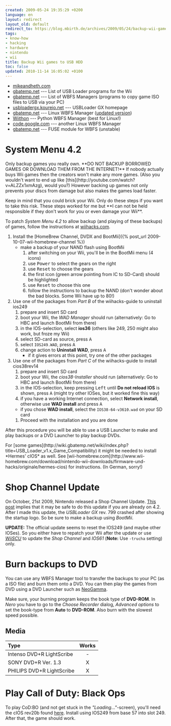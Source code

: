 ```yaml
---
created: 2009-05-24 19:35:29 +0200
language: en
layout: redirect
layout_old: default
redirect_to: https://blog.mbirth.de/archives/2009/05/24/backup-wii-games-to-usb-hdd.html
tags:
- know-how
- hacking
- hardware
- nintendo
- wii
title: Backup Wii games to USB HDD
toc: false
updated: 2010-11-14 16:05:02 +0100
---
```


* [mikeandheth.com](http://www.mikeandheth.com/games/97-connect-wii-usb-hard-drive.html)
* [gbatemp.net](http://wiki.gbatemp.net/wiki/index.php?title=USB_Loader_Releases) --- List of USB Loader programs for the Wii
* [gbatemp.net](http://wiki.gbatemp.net/wiki/index.php?title=WBFS_Managers) --- List of WBFS Managers (programs to copy game ISO files to USB via your PC)
* [usbloadergx.koureio.net](http://usbloadergx.koureio.net/) --- USBLoader GX homepage
* [gbatemp.net](http://gbatemp.net/index.php?showtopic=144844) --- Linux WBFS Manager ([updated version](http://gbatemp.net/index.php?showtopic=145747&hl=cojiro))
* [Wiithon](https://launchpad.net/wiithon) --- Python WBFS Manager (best for Linux!)
* [code.google.com](http://code.google.com/p/linux-wbfs-manager/) --- another Linux WBFS Manager
* [gbatemp.net](http://gbatemp.net/index.php?showtopic=146731&hl=linux) --- FUSE module for WBFS (unstable)


System Menu 4.2
===============

<p><div class="notewarning" markdown="1">
Only backup games you really own. **DO NOT BACKUP BORROWED GAMES OR DOWNLOAD THEM FROM THE INTERNET!** If nobody
actually buys Wii games then the creators won't make any more games. (Also you wouldn't want to end up like [this](http://youtube.com/watch?v=ALZZx1xmAzg),
would you?) However backing up games not only prevents your discs from damage but also makes the games load faster.
</div></p>

<p><div class="noteimportant" markdown="1">
Keep in mind that you could brick your Wii. Only do these steps if you want to take this risk. These steps worked for
me but **I can not be held responsible if they don't work for you or even damage your Wii**.
</div></p>

To patch *System Menu 4.2* to allow backup (and playing of these backups) of games, follow the instructions at [wiihacks.com](http://www.wiihacks.com/recommended-faqs-guides-tutorials-only/24630-full-hacking-guide-4-2-system-menus-79.html).

1. Install the [HomeBrew Channel, DVDX and BootMii]({% post_url 2009-10-07-wii-homebrew-channel %})
    * make a backup of your NAND flash using BootMii
        1. after switching on your Wii, you'll be in the BootMii menu (4 icons)
        1. use <kbd>Power</kbd> to select the gears on the right
        1. use <kbd>Reset</kbd> to choose the gears
        1. the first icon (green arrow pointing from IC to SD-Card) should be highlighted
        1. use <kbd>Reset</kbd> to choose this one
        1. follow the instructions to backup the NAND (don't wonder about the bad blocks. Some Wii have up to 80!)
1. Use one of the packages from *Part B* of the wiihacks-guide to uninstall ios249
    1. prepare and insert SD card
    1. boot your Wii, the *WAD Manager* should run (alternatively: Go to HBC and launch BootMii from there)
    1. in the IOS-selection, select **ios36** (others like 249, 250 might also work, but froze my Wii)
    1. select SD-card as source, press <kbd>A</kbd>
    1. select `IOS249.WAD`, press <kbd>A</kbd>
    1. change action to **Uninstall WAD**, press <kbd>A</kbd>
        * if it gives errors at this point, try one of the other packages
1. Use one of the packages from *Part C* of the wiihacks-guide to install cios38rev14
    1. prepare and insert SD card
    1. boot your Wii, the *cios38-Installer* should run (alternatively: Go to HBC and launch BootMii from there)
    1. in the IOS-selection, keep pressing <kbd>Left</kbd> until **Do not reload IOS** is shown, press <kbd>A</kbd> (might try other IOSes, but it worked fine this way)
    1. if you have a working Internet connection, select **Network install**, otherwise use **WAD install** and press <kbd>A</kbd>
      * if you chose **WAD install**, select the `IOS38-64-v3610.wad` on your SD card
    1. Proceed with the installation and you are done

After this procedure you will be able to use a USB Launcher to make and play backups or a DVD Launcher to play backup DVDs.

<p><div class="noteclassic" markdown="1">
For [some games](http://wiki.gbatemp.net/wiki/index.php?title=USB_Loader_v1.x_Game_Compatibility) it might be needed to
install *Hermes' cIOS* as well. See [wii-homebrew.com](http://www.wii-homebrew.com/download/nintendo-wii-downloads/firmware-und-hacks/originale/hermes-cios)
for instructions. (In German, sorry!)
</div></p>


Shop Channel Update
===================

On October, 21st 2009, Nintendo released a Shop Channel Update. [This post](http://forum.wiibrew.org/read.php?21,38699)
implies that it may be safe to do this update if you are already on 4.2. After I made this update, the *USBLoader GX*
rev. 799 crashed after showing the startup logo. So be sure to make a backup using *BootMii*.

**UPDATE:** The official update seems to reset the IOS249 (and maybe other IOSes). So you either have to repatch your
Wii after the update or use *[WiiSCU](http://wiibrew.org/wiki/WiiSCU)* to update the *Shop Channel* and *IOS61*
(**Note:** Use `-trucha` setting) only.


Burn backups to DVD
===================

You can use any WBFS Manager tool to transfer the backups to your PC (as a ISO file) and burn them onto a DVD. You can
then play the games from DVD using a DVD Launcher such as [NeoGamma](http://www.gbatemp.net/index.php?showtopic=158884).

Make sure, your burning program keeps the book type of **DVD-ROM**. In *Nero* you have to go to the *Choose Recorder*
dialog, *Advanced options* to set the book-type from **Auto** to **DVD-ROM**. Also burn with the slowest speed possible.


Media
-----

| Type                      | Works |
|:--------------------------|:-----:|
| Intenso DVD+R LightScribe |   -   |
| SONY DVD+R Ver. 1.3       |   X   |
| PHILIPS DVD+R LightScribe |   X   |


Play Call of Duty: Black Ops
============================

To play CoD:BO (and not get stuck in the *"Loading…"*-screen), you'll need the cIOS rev20b found [here](http://filetrip.net/f12411-cIOS-Installer-Xr20b.html).
Install using IOS249 from base 57 into slot 249. After that, the game should work.